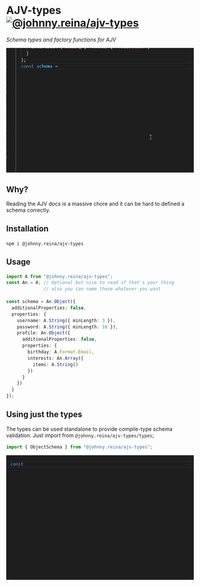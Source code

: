 # AJV-types [![@johnny.reina/ajv-types](https://img.shields.io/npm/v/@johnny.reina/ajv-types?style=for-the-badge)](https://www.npmjs.com/package/@johnny.reina/ajv-types)

_Schema types and factory functions for AJV_

![An animated gif showing Intellisense usage for creating an AJV schema](res/intellisense.gif)

## Why?

Reading the AJV docs is a massive chore and it can be hard to defined a schema correctly.

## Installation

`npm i @johnny.reina/ajv-types`

## Usage

```typescript
import A from "@johnny.reina/ajv-types";
const An = A; // Optional but nice to read if that's your thing
              // also you can name these whatever you want

const schema = An.Object({
  additionalProperties: false,
  properties: {
    username: A.String({ minLength: 3 }),
    password: A.String({ minLength: 16 }),
    profile: An.Object({
      additionalProperties: false,
      properties: {
        birthday: A.Format.Email,
        interests: An.Array({
          items: A.String()
        })
      }
    })
  }
});
```

## Using just the types
The types can be used standalone to provide compile-type schema validation. Just import from `@johnny.reina/ajv-types/types`;

```typescript
import { ObjectSchema } from "@johnny.reina/ajv-types";
```
![An animated gif showing Intellisense usage for creating an AJV schema without factory functions](res/intellisense-2.gif)
